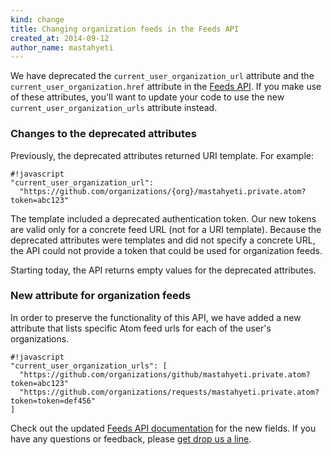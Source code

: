```yaml
---
kind: change
title: Changing organization feeds in the Feeds API
created_at: 2014-09-12
author_name: mastahyeti
---
```


We have deprecated the `current_user_organization_url` attribute and the
`current_user_organization.href` attribute in the [Feeds API][docs]. If you make
use of these attributes, you'll want to update your code to use the new
`current_user_organization_urls` attribute instead.

### Changes to the deprecated attributes

Previously, the deprecated attributes returned URI template. For example:

    #!javascript
    "current_user_organization_url":
      "https://github.com/organizations/{org}/mastahyeti.private.atom?token=abc123"

The template included a deprecated authentication token. Our new tokens are
valid only for a concrete feed URL (not for a URI template). Because the
deprecated attributes were templates and did not specify a concrete URL, the API
could not provide a token that could be used for organization feeds.

Starting today, the API returns empty values for the deprecated attributes.

### New attribute for organization feeds

In order to preserve the functionality of this API, we have added a new
attribute that lists specific Atom feed urls for each of the user's
organizations.

    #!javascript
    "current_user_organization_urls": [
      "https://github.com/organizations/github/mastahyeti.private.atom?token=abc123"
      "https://github.com/organizations/requests/mastahyeti.private.atom?token=token=def456"
    ]

Check out the updated [Feeds API documentation][docs] for the new fields. If you
have any questions or feedback, please [get drop us a line][contact].

[docs]: /v3/activity/feeds/
[contact]: https://github.com/contact?form[subject]=Changing+organization+feeds+in+the+Feeds+API
